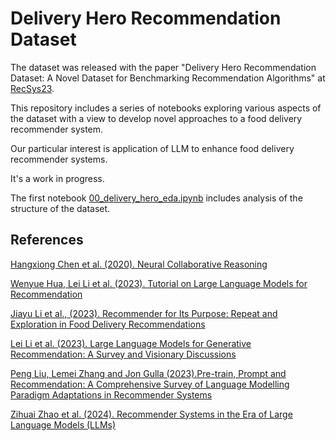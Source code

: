 # Delivery Hero Recommendation Dataset

The dataset was released with the paper "Delivery Hero Recommendation Dataset: A Novel Dataset for Benchmarking Recommendation Algorithms" at [RecSys23](https://recsys.acm.org/recsys23/).  

This repository includes a series of notebooks exploring various aspects of the dataset with a view to develop novel approaches to a food delivery recommender system. 

Our particular interest is application of LLM to enhance food delivery recommender systems.

It's a work in progress.

The first notebook [00_delivery_hero_eda.ipynb](https://github.com/aguille-vert/delivery-hero-dataset/blob/main/notebooks/00_delivery_hero_eda.ipynb) includes analysis of the structure of the dataset.  

## References

[Hangxiong Chen et al. (2020). Neural Collaborative Reasoning](https://arxiv.org/abs/2005.08129)

[Wenyue Hua, Lei Li et al. (2023). Tutorial on Large Language Models for
Recommendation](https://yongfeng.me/attach/LLM4RecSys.pdf)

[Jiayu Li et al., (2023). Recommender for Its Purpose: Repeat and Exploration in Food Delivery Recommendations](https://arxiv.org/abs/2402.14440v1#S4)

[Lei Li et al. (2023). Large Language Models for Generative Recommendation: A Survey and Visionary Discussions](https://arxiv.org/abs/2309.01157)

[Peng Liu, Lemei Zhang and Jon Gulla (2023).Pre-train, Prompt and Recommendation: A Comprehensive Survey of Language Modelling Paradigm Adaptations in Recommender Systems](https://arxiv.org/abs/2302.03735)

[Zihuai Zhao et al. (2024). Recommender Systems in the Era of Large Language Models (LLMs)](https://arxiv.org/abs/2307.02046)
